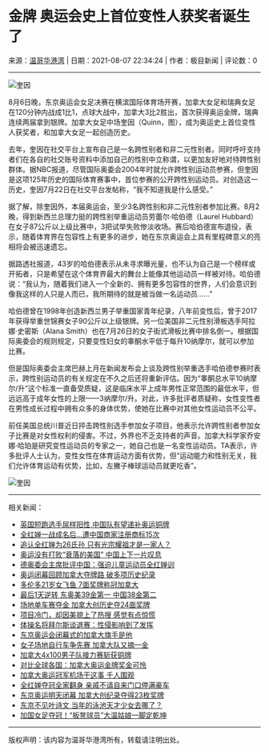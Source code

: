 # 金牌 奥运会史上首位变性人获奖者诞生了

来源：[温哥华港湾](http://www.bcbay.com)  |  日期：2021-08-07 22:34:24  |  作者：极目新闻  |  评论数：0

---

![奎因](https://www.bcbay.com/news/images/tu_11.gif)

8月6日晚，东京奥运会女足决赛在横滨国际体育场开赛，加拿大女足和瑞典女足在120分钟内战成1比1，点球大战中，加拿大3比2胜出，首次获得奥运金牌，瑞典连续两届拿到银牌。加拿大女足中场奎因（Quinn，图），成为奥运史上首位变性人获奖者，和加拿大女足一起创造历史。

去年，奎因在社交平台上宣布自己是一名跨性别者和非二元性别者。同时呼吁支持者们在各自的社交账号资料中添加自己的性别中立称谓，以更加友好地对待跨性别群体。据NBC报道，尽管国际奥委会2004年时就允许跨性别运动员参赛，但奎因是这项125年历史的国际体育赛事中，首位参赛的公开跨性别运动员。对创造这一历史，奎因7月22日在社交平台发帖称，“我不知道我是什么感受。”

据了解，除奎因外，本届奥运会，至少3名跨性别和非二元性别者参加比赛。8月2晚，得到新西兰总理力挺的跨性别举重运动员劳蕾尔·哈伯德（Laurel Hubbard）在女子87公斤以上级比赛中，3把试举失败惨淡收场。赛后哈伯德宣布退役，表示，随着体育界在包容性上有更多的进步，她在东京奥运会上具有里程碑意义的亮相将会被迅速遗忘。

据路透社报道，43岁的哈伯德表示从未寻求曝光量，也不认为自己是一个榜样或开拓者，只是希望在这个体育界最大的舞台上能像其他运动员一样被对待。哈伯德说：“我认为，随着我们进入一个全新的、拥有更多包容性的世界，人们会意识到像我这样的人只是人而已，我所期待的就是被当做一名运动员……”

哈伯德曾在1998年创造新西兰男子举重国家青年纪录，八年前变性后，曾于2017年获得举重世锦赛女子90公斤以上级银牌。另一位美国非二元性别滑板选手阿拉娜·史密斯（Alana Smith）也在7月26日的女子街式滑板比赛中排名倒一。根据国际奥委会的规则规定，只要变性妇女的睾酮水平低于每升10纳摩尔，就可以参加比赛。

但是国际奥委会主席巴赫上月在新闻发布会上谈及跨性别举重选手哈伯德参赛时表示，跨性别运动员的有关规定在不久之后还将重新评估。因为“睾酮总水平10纳摩尔/升”这个标准一直备受质疑，这是临床水平上成年男性正常范围的最低水平，但远远高于成年女性的上限——3纳摩尔/升。对此，许多批评者质疑称，女性变性者在男性成长过程中拥有众多的身体优势，使她在比赛中对其他女性运动员不公平。

前任美国总统川普近日抨击跨性别选手参加女子项目，他表示允许跨性别者参加女子比赛是对女性权利的侵害。不过，外界也不乏支持者的声音。加拿大科学家乔安娜·哈珀是研究变性运动员的专家之一，她自己也是一名变性运动员。TA表示，许多批评人士认为，变性女性在体育运动方面有优势，但“运动能力和性别无关，我们允许体育运动有优势，比如，左撇子棒球运动员就更吃香”。

![奎因](https://www.bcbay.com/news/images/tu_15.png)

--- 

相关新闻：

- [英国短跑选手尿样阳性,中国队有望递补奥运铜牌](https://www.bcbay.com/news/2021/09/15/763081.html)
- [全红婵一战成名后...遭中国商家注册商标15次](https://www.bcbay.com/news/2021/08/18/759293.html)
- [追认全红婵为26氏孙 只有光宗耀祖才是一家人？](https://www.bcbay.com/news/2021/08/09/758031.html)
- [奥运没有打败“衰落的美国” 中国上下一片叹息](https://www.bcbay.com/news/2021/08/09/758019.html)
- [德奥委会主席批评中国：强迫儿童运动员全红婵训](https://www.bcbay.com/news/2021/08/09/757969.html)
- [奥运闭幕回顾加拿大夺牌路 破多项历史纪录](https://www.bcbay.com/news/2021/08/08/757879.html)
- [多伦多21岁女飞鱼 7面奖牌称冠加拿大](https://www.bcbay.com/news/2021/08/08/757877.html)
- [最后1天逆转 东奥美39金第一 中国38金第二](https://www.bcbay.com/news/2021/08/08/757814.html)
- [场地单车赛夺金 加拿大创历史夺24面奖牌](https://www.bcbay.com/news/2021/08/08/757821.html)
- [项目冷门，却因美貌上了热搜 感觉有点惊慌](https://www.bcbay.com/news/2021/08/08/757789.html)
- [体操名将拜尔斯谈退赛：性侵影响到了发挥](https://www.bcbay.com/news/2021/08/08/757782.html)
- [东京奥运会闭幕式的加拿大旗手是他](https://www.bcbay.com/news/2021/08/07/757744.html)
- [女子场地自行车争先赛 加拿大队又摘一金](https://www.bcbay.com/news/2021/08/07/757742.html)
- [加拿大4x100男子队接力赛斩获铜牌](https://www.bcbay.com/news/2021/08/07/757723.html)
- [对比全球各国：加拿大奥运金牌奖金可怜](https://www.bcbay.com/news/2021/08/07/757715.html)
- [加拿大奥运冠军机场干这事 千人围观](https://www.bcbay.com/news/2021/08/07/757711.html)
- [全红婵夺冠全家翻身 亲戚不请自来门口停满豪车](https://www.bcbay.com/news/2021/08/07/757691.html)
- [东京奥运明天闭幕 加拿大创纪录夺得23枚奖牌](https://www.bcbay.com/news/2021/08/07/757673.html)
- [东京不见叶诗文 当年的泳池天才少女去哪了？](https://www.bcbay.com/news/2021/08/06/757646.html)
- [加国女足夺冠！“板凳球员”大温姑娘一脚定乾坤](https://www.bcbay.com/news/2021/08/06/757610.html)

--- 

版权声明：该内容为温哥华港湾所有，转载请注明出处。
<!-- tcd_original_link https://www.bcbay.com/news/2021/08/07/757770.html -->
